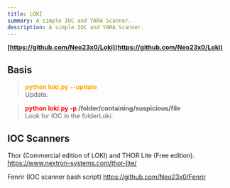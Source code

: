 ```yaml
---
title: LOKI
summary: A simple IOC and YARA Scanner.
description: A simple IOC and YARA Scanner.
---
```


**[https://github.com/Neo23x0/Loki](https://github.com/Neo23x0/Loki)**

## Basis


 > 
 > **<font color=orange>python loki.py --update</font>**</br>
 > Update.

 > 
 > **<font color=red>python loki.py -p</font> /folder/containing/suspicious/file**</br>
 > Look for IOC in the folderLoki.

## IOC Scanners

Thor (Commercial edition of LOKI) and THOR Lite (Free edition).
https://www.nextron-systems.com/thor-lite/ 

Fenrir (IOC scanner bash script)
https://github.com/Neo23x0/Fenrir
